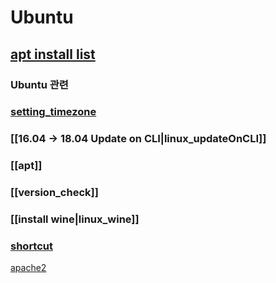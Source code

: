 # Ubuntu

## [apt install list](linux_apt-get-list.md)


### Ubuntu 관련 
### [setting_timezone](ubuntu_setting_timezone.md)
### [[16.04 -> 18.04 Update on CLI|linux_updateOnCLI]]
### [[apt]]
### [[version_check]]
### [[install wine|linux_wine]]

### [shortcut](ubuntu_shortcut.md)


[apache2](ubuntu_apache2.md)
